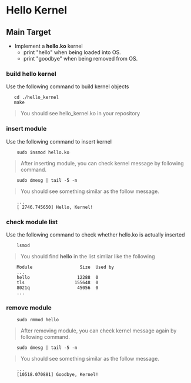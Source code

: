 # Hello Kernel

## Main Target
* Implement a **hello.ko** kernel
    * print "hello" when being loaded into OS.
    * print "goodbye" when being removed from OS.

### build hello kernel
Use the following command to build kernel objects
```
   cd ./hello_kernel
   make 
```
> You should see hello_kernel.ko in your repository

### insert module
Use the following command to insert kernel
```
    sudo insmod hello.ko
```

> After inserting module, you can check kernel message by following command.
```
    sudo dmesg | tail -5 -n
```
> You should see something similar as the follow message.
```
    ...
    [ 2746.745650] Hello, Kernel!
```

### check module list
Use the following command to check whether hello.ko is actually inserted 
```
    lsmod
```
> You should find **hello** in the list similar like the following
```
    Module                  Size  Used by
    ...
    hello                  12288  0
    tls                   155648  0
    8021q                  45056  0
    ...
```

### remove module
```
    sudo rmmod hello
```

> After removing module, you can check kernel message again by following command.
```
    sudo dmesg | tail -5 -n
```
> You should see something similar as the follow message.
```
    ...
    [10518.070881] Goodbye, Kernel!
```